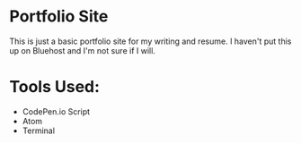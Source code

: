 # Portfolio Site

This is just a basic portfolio site for my writing and resume. I haven't put this up on Bluehost and I'm not sure if I will.

# Tools Used:

- CodePen.io Script
- Atom
- Terminal
